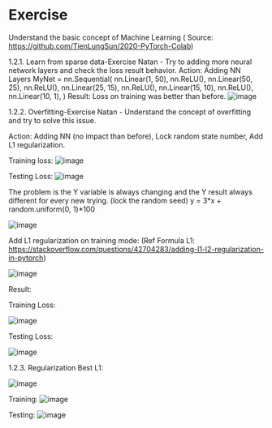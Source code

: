 # Exercise
Understand the basic concept of Machine Learning ( Source: https://github.com/TienLungSun/2020-PyTorch-Colab)

1.2.1. Learn from sparse data-Exercise Natan - Try to adding more neural network layers and check the loss result behavior.
Action: Adding NN Layers
MyNet = nn.Sequential(
    nn.Linear(1, 50),
    nn.ReLU(),
    nn.Linear(50, 25),
    nn.ReLU(),
    nn.Linear(25, 15),
    nn.ReLU(),
    nn.Linear(15, 10),
    nn.ReLU(),
    nn.Linear(10, 1),
)
 Result: Loss on training was better than before.
 ![image](https://user-images.githubusercontent.com/55201272/110065501-d748a100-7da1-11eb-9a3a-1d6c026ad5c2.png)
 
 1.2.2. Overfitting-Exercise Natan - Understand the concept of overfitting and try to solve this issue.
 
 Action: Adding NN (no impact than before), Lock random state number, Add L1 regularization.
 
Training loss:
 ![image](https://user-images.githubusercontent.com/55201272/110065683-4c1bdb00-7da2-11eb-9ee6-175ff5004179.png)

Testing Loss:
![image](https://user-images.githubusercontent.com/55201272/110065702-59d16080-7da2-11eb-8954-759d3e4a5aa6.png)

The problem is the Y variable is always changing and the Y result always different for every new trying. 
(lock the random seed)
y = 3*x + random.uniform(0, 1)*100

![image](https://user-images.githubusercontent.com/55201272/110066786-dcf3b600-7da4-11eb-82ae-fc6382e136b7.png)


Add L1 regularization on training mode: (Ref Formula L1: https://stackoverflow.com/questions/42704283/adding-l1-l2-regularization-in-pytorch)

![image](https://user-images.githubusercontent.com/55201272/110066972-3c51c600-7da5-11eb-9aec-b37353db5da4.png)


Result:

Training Loss:

![image](https://user-images.githubusercontent.com/55201272/110067604-a9b22680-7da6-11eb-93cf-71bc93778487.png)


Testing Loss:

![image](https://user-images.githubusercontent.com/55201272/110067619-af0f7100-7da6-11eb-84e1-8ddbc5dfe01d.png)

1.2.3. Regularization
 Best L1:
 
 ![image](https://user-images.githubusercontent.com/55201272/110074948-9a39da00-7db4-11eb-87bc-478c9e4230bf.png)

 
 Training:
 ![image](https://user-images.githubusercontent.com/55201272/110074893-85f5dd00-7db4-11eb-9191-acb2626ee109.png)

 Testing:
 ![image](https://user-images.githubusercontent.com/55201272/110074933-9312cc00-7db4-11eb-98af-8c60ce577ec9.png)

 



